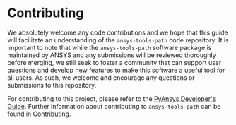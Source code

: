 # Contributing

We absolutely welcome any code contributions and we hope that this
guide will facilitate an understanding of the ``ansys-tools-path`` code
repository. It is important to note that while the ``ansys-tools-path`` software
package is maintained by ANSYS and any submissions will be reviewed
thoroughly before merging, we still seek to foster a community that can
support user questions and develop new features to make this software
a useful tool for all users. As such, we welcome and encourage any
questions or submissions to this repository.

For contributing to this project, please refer to the [PyAnsys Developer's Guide].
Further information about contributing to ``ansys-tools-path`` can be found in [Contributing].

[PyAnsys Developer's Guide]: https://dev.docs.pyansys.com/index.html
[Contributing]: https://path.tools.docs.pyansys.com/dev/contributing.html
